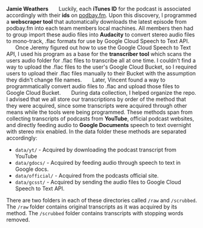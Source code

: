 **Jamie Weathers**
 &nbsp;&nbsp;&nbsp;&nbsp;&nbsp;&nbsp;Luckily, each **iTunes ID** for the podcast is associated accordingly with their **ids** on [podbay.fm](https://www.podbay.fm). Upon this discovery, I programmed a **webscraper tool** that automatically downloads the latest episode from podbay.fm into each team members local machines. All members then had to group import these audio files into **Audacity** to convert stereo audio files to mono-track, .flac formats for use by Google Cloud Speech to Text API.
  &nbsp;&nbsp;&nbsp;&nbsp;&nbsp;&nbsp;Once Jeremy figured out how to use the Google Cloud Speech to Text API, I used his program as a base for the **transcriber tool** which scans the users audio folder for .flac files to transcribe all at one time. I couldn't find a way to upload the .flac files to the user's Google Cloud Bucket, so I required users to upload their .flac files manually to their Bucket with the assumption they didn't change file names.  &nbsp;&nbsp;&nbsp;&nbsp;&nbsp;&nbsp;Later, Vincent found a way to programmatically convert audio files to .flac and upload those files to Google Cloud Bucket.
&nbsp;&nbsp;&nbsp;&nbsp;&nbsp;&nbsp;During data collection, I helped organize the repo. I advised that we all store our transcriptions by order of the method that they were acquired, since some transcripts were acquired through other means while the tools were being programmed. These methods span from collecting transcripts of podcasts from **YouTube**, official podcast websites, and directly feeding audio to **Google Documents** speech to text overnight with stereo mix enabled. In the data folder these methods are separated accordingly:
 - ``data/yt/`` - Acquired by downloading the podcast transcript from YouTube
 - ``data/gdocs/`` - Acquired by feeding audio through speech to text in Google docs.
 - ``data/official/`` - Acquired from the podcasts official site.
 - ``data/gcsst/`` - Acquired by sending the audio files to Google Cloud Speech to Text API.

 There are two folders in each of these directories called ``/raw`` and ``/scrubbed``. The ``/raw`` folder contains original transcripts as it was acquired by its method. The ``/scrubbed`` folder contains transcripts with stopping words removed.